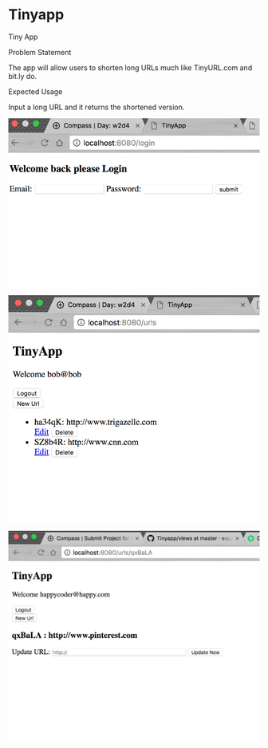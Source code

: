 # Tinyapp

Tiny App

Problem Statement

The app will allow users to shorten long URLs much like TinyURL.com and bit.ly do.

Expected Usage

Input a long URL and it returns the shortened version.

!["Screenshot of Login page"](https://github.com/escape-velocity/Tinyapp/blob/master/docs/Login%20to%20TinyApp%20page.png)

!["Screenshot of shortened URL's page"](https://github.com/escape-velocity/Tinyapp/blob/master/docs/Shortened%20URL's%20page.png)

!["Screenshot of Update page"](https://github.com/escape-velocity/Tinyapp/blob/master/docs/Logged%20in%20user's%20Update%20URL%20page.png)

